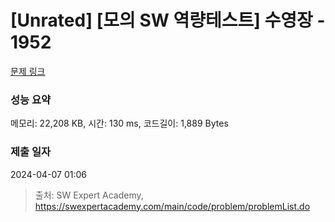 # [Unrated] [모의 SW 역량테스트] 수영장 - 1952 

[문제 링크](https://swexpertacademy.com/main/code/problem/problemDetail.do?contestProbId=AV5PpFQaAQMDFAUq) 

### 성능 요약

메모리: 22,208 KB, 시간: 130 ms, 코드길이: 1,889 Bytes

### 제출 일자

2024-04-07 01:06



> 출처: SW Expert Academy, https://swexpertacademy.com/main/code/problem/problemList.do